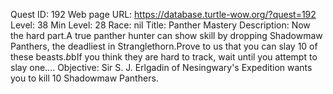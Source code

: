 Quest ID: 192
Web page URL: https://database.turtle-wow.org/?quest=192
Level: 38
Min Level: 28
Race: nil
Title: Panther Mastery
Description: Now the hard part.A true panther hunter can show skill by dropping Shadowmaw Panthers, the deadliest in Stranglethorn.Prove to us that you can slay 10 of these beasts.$b$bIf you think they are hard to track, wait until you attempt to slay one....
Objective: Sir S. J. Erlgadin of Nesingwary's Expedition wants you to kill 10 Shadowmaw Panthers.
